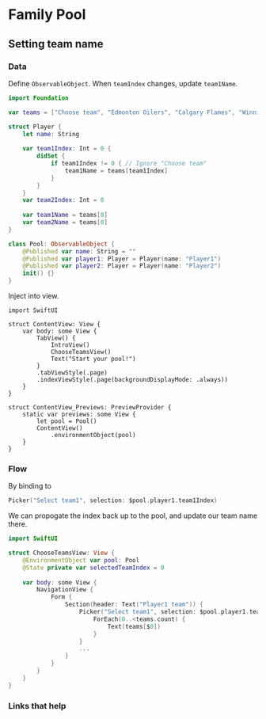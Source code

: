 # Family Pool

## Setting team name

### Data

Define `ObservableObject`. When `teamIndex` changes, update `team1Name`.

```swift
import Foundation

var teams = ["Choose team", "Edmonton Oilers", "Calgary Flames", "Winnipeg Jets", "Montreal Canadians"]

struct Player {
    let name: String
    
    var team1Index: Int = 0 {
        didSet {
            if team1Index != 0 { // Ignore "Choose team"
                team1Name = teams[team1Index]
            }
        }
    }
    var team2Index: Int = 0
    
    var team1Name = teams[0]
    var team2Name = teams[0]
}

class Pool: ObservableObject {
    @Published var name: String = ""
    @Published var player1: Player = Player(name: "Player1")
    @Published var player2: Player = Player(name: "Player2")
    init() {}
}
```

Inject into view.

```swit
import SwiftUI

struct ContentView: View {
    var body: some View {
        TabView() {
            IntroView()
            ChooseTeamsView()
            Text("Start your pool!")
        }
        .tabViewStyle(.page)
        .indexViewStyle(.page(backgroundDisplayMode: .always))
    }
}

struct ContentView_Previews: PreviewProvider {
    static var previews: some View {
        let pool = Pool()
        ContentView()
            .environmentObject(pool)
    }
}
```

### Flow

By binding to 

```swift
Picker("Select team1", selection: $pool.player1.team1Index)
```

We can propogate the index back up to the pool, and update our team name there.

```swift
import SwiftUI

struct ChooseTeamsView: View {
    @EnvironmentObject var pool: Pool
    @State private var selectedTeamIndex = 0
    
    var body: some View {
        NavigationView {
            Form {
                Section(header: Text("Player1 team")) {
                    Picker("Select team1", selection: $pool.player1.team1Index) {
                        ForEach(0..<teams.count) {
                            Text(teams[$0])
                        }
                    }
                    ...
                }
            }
        }
    }
}
```

### Links that help

